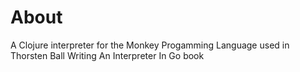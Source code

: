 # About
A Clojure interpreter for the Monkey Progamming Language used in Thorsten Ball Writing An Interpreter In Go book
